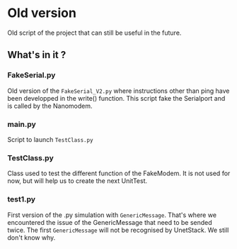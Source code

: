 # Old version
Old script of the project that can still be useful in the future.

## What's in it ?

### FakeSerial.py
Old version of the ```FakeSerial_V2.py``` where instructions other than ping have been developped in the write() function.
This script fake the Serialport and is called by the Nanomodem.

### main.py
Script to launch ```TestClass.py```

### TestClass.py
Class used to test the different function of the FakeModem. 
It is not used for now, but will help us to create the next UnitTest.

### test1.py
First version of the .py simulation with ```GenericMessage```.
That's where we encountered the issue of the GenericMessage that need to be sended twice.
The first ```GenericMessage``` will not be recognised by UnetStack. We still don't know why.
